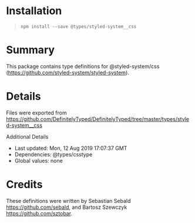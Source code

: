 # Installation
> `npm install --save @types/styled-system__css`

# Summary
This package contains type definitions for @styled-system/css (https://github.com/styled-system/styled-system).

# Details
Files were exported from https://github.com/DefinitelyTyped/DefinitelyTyped/tree/master/types/styled-system__css

Additional Details
 * Last updated: Mon, 12 Aug 2019 17:07:37 GMT
 * Dependencies: @types/csstype
 * Global values: none

# Credits
These definitions were written by Sebastian Sebald <https://github.com/sebald>, and Bartosz Szewczyk <https://github.com/sztobar>.
